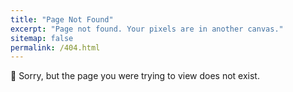 ```yaml
---
title: "Page Not Found"
excerpt: "Page not found. Your pixels are in another canvas."
sitemap: false
permalink: /404.html
---
```


🤖 Sorry, but the page you were trying to view does not exist.
